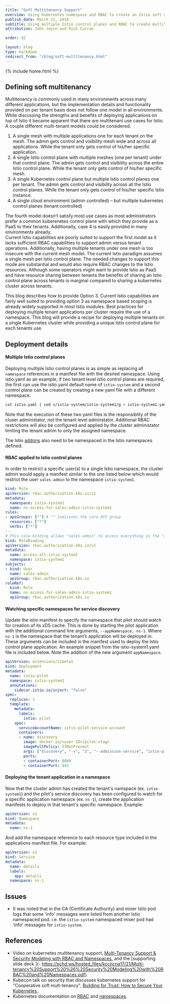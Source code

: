 ```yaml
---
title: "Soft Multitenancy Support"
overview: Using kubernetes namespace and RBAC to create an Istio soft multitenancy environment
publish_date: March 21, 2018
subtitle: Using multiple Istio control planes and RBAC to create multitenancy
attribution: John Joyce and Rich Curran

order: 92

layout: blog
type: markdown
redirect_from: "/blog/soft-multitenancy.html"
---
```

{% include home.html %}

## Defining soft multitenancy 
Multitenancy is commonly used in many environments across many different applications, but the
implementation details and functionality provided on per tenant basis does not follow one
model in all environments. While discussing the strengths and benefits of deploying
applications on top of Istio it became apparent that there are multitenant use cases for
Istio. A couple different multi-tenant models could be considered.
1.	A single mesh with multiple applications one for each tenant on the mesh. The admin gets
control and visibility mesh wide and across all applications. While the tenant only gets
control of his/her specific application. 
2.	A single Istio control plane with multiple meshes (one per tenant) under that control
plane. The admin gets control and visibility across the entire Istio control plane. While the
tenant only gets control of his/her specific mesh.
3.	A single Kubernetes control plane but multiple Istio control planes one per tenant. The
admin gets control and visibility across all the Istio control planes. While the tenant only
gets control of his/her specific Istio instance. 
4.	A single cloud environment (admin controlled) – but multiple kubernetes control planes
(tenant controlled)

The fourth model doesn’t satisfy most use cases as most administrators prefer
a common kuberenetes control plane with which they provide as a PaaS to their tenants.
Additionally, case 4 is easily provided in many environments already.  
Current Istio capabilities are poorly suited to support the first model as it lacks
sufficient RBAC capabilities to support admin versus tenant operations. Additionally,
having multiple tenants under one mesh is too insecure with the current mesh model. 
The current Istio paradigm assumes a single mesh per Istio control plane. The needed
changes to support this mode are substantial and would also require RBAC changes to the
Istio resources. Although some operators might want to provide Istio as PaaS and have
resource sharing between tenants the benefits of sharing an Istio control plane across
tenants is marginal compared to sharing a kubernetes cluster across tenants.

This blog describes how to provide Option 3. Current Istio capabilities are fairly well
suited to providing option 3 as namespace based scoping is already widely supported in
most Istio modules. Best practices for deploying multiple tenant applications per cluster
require the use of a namespace. This blog will provide a recipe for deploying multiple
tenants on a single Kubernetes cluster while providing a unique Istio control plane for
each tenants use.  

## Deployment details
#### Multiple Istio control planes
Deploying multiple Istio control planes is as simple as replacing all `namespace` references
in a manifest file with the desired namespace. Using istio.yaml as an example, if two tenant
level istio control planes are required, the first can use the istio.yaml default name of
`istio-system` and a second control plane can be created by creating a new yaml file with
a different namespace.
```bash
cat istio.yaml | sed s/istio-system/istio-system1/g > istio-system1.yaml
```
Note that the execution of these two yaml files is the responsiblity of the cluser
administator, not the tenant level adminstator. Additional RBAC restrictions will also
be configured and applied by the cluster administator limiting the tenant admin to only
the assigned namespace.

The Istio [addons]({{home}}/docs/tasks/telemetry/) also need to be namespaced in the Istio namespaces defined.

#### RBAC applied to Istio control planes
In order to restrict a specific user(s) to a single Istio namespace, the cluster admin would
apply a manifest similar to the one listed below which would restrict the user `sales-admin`
to the namespace `istio-system1`.
```yaml
kind: Role
apiVersion: rbac.authorization.k8s.io/v1
metadata:
  namespace: istio-system1 
  name: ns-access-for-sales-admin-istio-system1
rules:
- apiGroups: [""] # "" indicates the core API group
  resources: ["*"]
  verbs: ["*"]
---
# This role binding allows "sales-admin" to access everything in the "istio-system1" namespace.
kind: RoleBinding
apiVersion: rbac.authorization.k8s.io/v1
metadata:
  name: access-all-istio-system1
  namespace: istio-system1
subjects:
- kind: User
  name: sales-admin
  apiGroup: rbac.authorization.k8s.io
roleRef:
  kind: Role
  name: ns-access-for-sales-admin-istio-system1
  apiGroup: rbac.authorization.k8s.io

```
#### Watching specific namespaces for service discovery
Update the istio manifest to specify the namespace that pilot should watch for creation of
its xDS cache. This is done by starting the pilot application with the additional command line
arguments,  `--appNamespace, ns-1`.  Where `ns-1` is the namespace that the tenant’s
application will be deployed in. These arguments can be included in the manifest used to
deploy the Istio control plane application. An example snippet from the istio-system1.yaml
file is included below. Note the addition of the new argument `appNamespace`.
```yaml
apiVersion: extensions/v1beta1
kind: Deployment
metadata:
  name: istio-pilot
  namespace: istio-system1
  annotations:
    sidecar.istio.io/inject: "false"
spec:
  replicas: 1
  template:
    metadata:
      labels:
        istio: pilot
    spec:
      serviceAccountName: istio-pilot-service-account
      containers:
      - name: discovery
        image: docker.io/<user ID>/pilot:<tag>
        imagePullPolicy: IfNotPresent
        args: ["discovery", "-v", "2", "--admission-service", "istio-pilot", "--appNamespace", "ns-1"]
        ports:
        - containerPort: 8080
        - containerPort: 443

```

#### Deploying the tenant application in a namespace
Now that the cluster admin has created the tenant's namspace (ex. `istio-system1`) and
the pilot's service discovery has been configured to watch for a specific application
namespace (ex. `ns-1`), create the application manifests to deploy in that tenant's specific
namespace. Example: 

```yaml
apiVersion: v1
kind: Namespace
metadata:
  name: ns-1
```
And add the namespace reference to each resource type included in the applications manifest
file.  For example:
```yaml
apiVersion: v1
kind: Service
metadata:
  name: details
  labels:
    app: details
  namespace: ns-1
```
## Issues
* It was noted that in the CA (Certificate Authority) and mixer Istio pod logs that some 'info' messages were listed from another Istio namespaced pod. i.e. the `istio-system` namespaced mixer pod had 'info' messages for `istio-system`. 

## References

* Video on kubernetes multitenancy support, [Multi-Tenancy Support & Security Modeling with RBAC and Namespaces](https://www.youtube.com/watch?v=ahwCkJGItkU), and the [supporting slide deck ](-	https://schd.ws/hosted_files/kccncna17/21/Multi-tenancy%20Support%20%26%20Security%20Modeling%20with%20RBAC%20and%20Namespaces.pdf).
* Kubecon talk on security that discusses kubernetes support for "Cooperative soft mult-tenancy", [Building for Trust: How to Secure Your Kubernetes ](https://www.youtube.com/watch?v=YRR-kZub0cA).
* Kubernetes documentation on [RBAC](https://kubernetes.io/docs/admin/authorization/rbac/) and [namespaces](https://kubernetes.io/docs/tasks/administer-cluster/namespaces-walkthrough/).